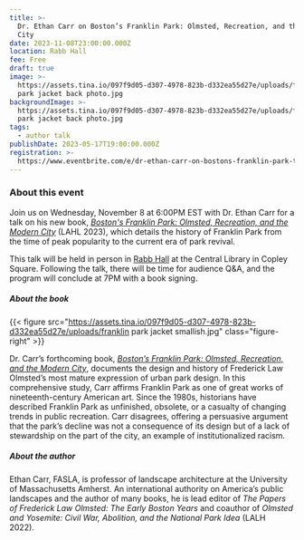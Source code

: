 ```yaml
---
title: >-
  Dr. Ethan Carr on Boston’s Franklin Park: Olmsted, Recreation, and the Modern
  City
date: 2023-11-08T23:00:00.000Z
location: Rabb Hall
fee: Free
draft: true
image: >-
  https://assets.tina.io/097f9d05-d307-4978-823b-d332ea55d27e/uploads/franklin
  park jacket back photo.jpg
backgroundImage: >-
  https://assets.tina.io/097f9d05-d307-4978-823b-d332ea55d27e/uploads/franklin
  park jacket back photo.jpg
tags:
  - author talk
publishDate: 2023-05-17T19:00:00.000Z
registration: >-
  https://www.eventbrite.com/e/dr-ethan-carr-on-bostons-franklin-park-tickets-638269289627
---
```


### About this event

Join us on Wednesday, November 8 at 6:00PM EST with Dr. Ethan Carr for a talk on his new book, *[Boston's Franklin Park: Olmsted, Recreation, and the Modern City](https://lalh.org/books/forthcoming/bostons-franklin-park/)* (LAHL 2023), which details the history of Franklin Park from the time of peak popularity to the current era of park revival.

This talk will be held in person in [Rabb Hall](https://www.bpl.org/central-library-floor-plan/) at the Central Library in Copley Square. Following the talk, there will be time for audience Q\&A, and the program will conclude at 7PM with a book signing. 

##### About the book

{{< figure src="https://assets.tina.io/097f9d05-d307-4978-823b-d332ea55d27e/uploads/franklin park jacket smallish.jpg" class="figure-right" >}}

Dr. Carr’s forthcoming book, *[Boston’s Franklin Park: Olmsted, Recreation, and the Modern City](https://lalh.org/books/forthcoming/bostons-franklin-park/)*, documents the design and history of Frederick Law Olmsted’s most mature expression of urban park design. In this comprehensive study, Carr affirms Franklin Park as one of great works of nineteenth-century American art. Since the 1980s, historians have described Franklin Park as unfinished, obsolete, or a casualty of changing trends in public recreation. Carr disagrees, offering a persuasive argument that the park’s decline was not a consequence of its design but of a lack of stewardship on the part of the city, an example of institutionalized racism.

##### About the author

Ethan Carr, FASLA, is professor of landscape architecture at the University of Massachusetts Amherst. An international authority on America’s public landscapes and the author of many books, he is lead editor of *The Papers of Frederick Law Olmsted: The Early Boston Years* and coauthor of *Olmsted and Yosemite: Civil War, Abolition, and the National Park Idea* (LALH 2022). 

 

 
